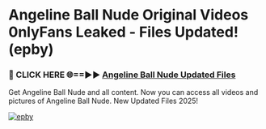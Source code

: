 # Angeline Ball Nude Original Videos 0nlyFans Leaked - Files Updated! (epby)

<h3>🔴 CLICK HERE 🌐==►► <a href="https://tinyurl.com/y5r63du9" rel="nofollow">Angeline Ball Nude Updated Files</a></h3>

Get Angeline Ball Nude and all content. Now you can access all videos and pictures of Angeline Ball Nude. New Updated Files 2025!

[![epby](https://i.imgur.com/UVo9nyh.gif)](https://tinyurl.com/y5r63du9)